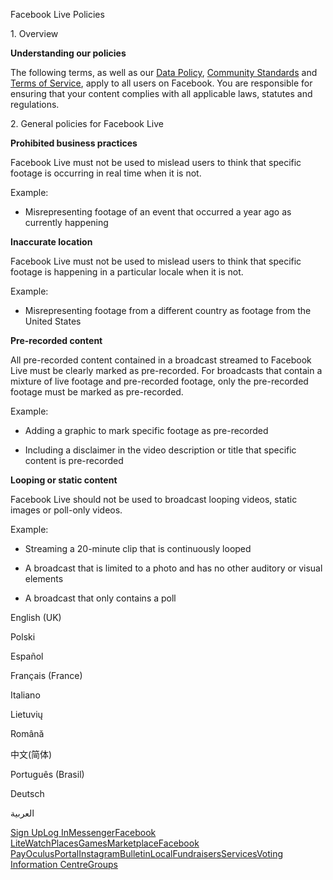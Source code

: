 Facebook Live Policies

1\. Overview

**Understanding our policies**

The following terms, as well as our [Data Policy](https://www.facebook.com/about/privacy/), [Community Standards](https://www.facebook.com/communitystandards/) and [Terms of Service](https://www.facebook.com/legal/terms), apply to all users on Facebook. You are responsible for ensuring that your content complies with all applicable laws, statutes and regulations.

2\. General policies for Facebook Live

**Prohibited business practices**

Facebook Live must not be used to mislead users to think that specific footage is occurring in real time when it is not.

Example:

*   Misrepresenting footage of an event that occurred a year ago as currently happening

**Inaccurate location**

Facebook Live must not be used to mislead users to think that specific footage is happening in a particular locale when it is not.

Example:

*   Misrepresenting footage from a different country as footage from the United States

**Pre-recorded content**

All pre-recorded content contained in a broadcast streamed to Facebook Live must be clearly marked as pre-recorded. For broadcasts that contain a mixture of live footage and pre-recorded footage, only the pre-recorded footage must be marked as pre-recorded.

Example:

*   Adding a graphic to mark specific footage as pre-recorded

*   Including a disclaimer in the video description or title that specific content is pre-recorded

**Looping or static content**

Facebook Live should not be used to broadcast looping videos, static images or poll-only videos.

Example:

*   Streaming a 20-minute clip that is continuously looped

*   A broadcast that is limited to a photo and has no other auditory or visual elements

*   A broadcast that only contains a poll

English (UK)

Polski

Español

Français (France)

Italiano

Lietuvių

Română

中文(简体)

Português (Brasil)

Deutsch

العربية

[Sign Up](https://www.facebook.com/reg/)[Log In](https://www.facebook.com/login/)[Messenger](https://l.facebook.com/l.php?u=https%3A%2F%2Fmessenger.com%2F&h=AT13Y6yfqcTNK5V4W7aM1YFhPOJkK-6rZAmTGRZ8L762pmIo8p8-fXqJHxsDYzWcvX2WGoDD0ibVRVtJtAXN3iYD7quuelA0EdtRdMQ5x0iNheReKwaMVYqoFLCyw9dNzjmESUgOqyMFp9wf3zE9LT2jTZcnrlRlHDFd2w)[Facebook Lite](https://www.facebook.com/lite/)[Watch](https://en-gb.facebook.com/watch/)[Places](https://www.facebook.com/places/)[Games](https://www.facebook.com/games/)[Marketplace](https://www.facebook.com/marketplace/)[Facebook Pay](https://pay.facebook.com/)[Oculus](https://l.facebook.com/l.php?u=https%3A%2F%2Fwww.oculus.com%2F&h=AT13Y6yfqcTNK5V4W7aM1YFhPOJkK-6rZAmTGRZ8L762pmIo8p8-fXqJHxsDYzWcvX2WGoDD0ibVRVtJtAXN3iYD7quuelA0EdtRdMQ5x0iNheReKwaMVYqoFLCyw9dNzjmESUgOqyMFp9wf3zE9LT2jTZcnrlRlHDFd2w)[Portal](https://portal.facebook.com/)[Instagram](https://l.facebook.com/l.php?u=https%3A%2F%2Fwww.instagram.com%2F&h=AT13Y6yfqcTNK5V4W7aM1YFhPOJkK-6rZAmTGRZ8L762pmIo8p8-fXqJHxsDYzWcvX2WGoDD0ibVRVtJtAXN3iYD7quuelA0EdtRdMQ5x0iNheReKwaMVYqoFLCyw9dNzjmESUgOqyMFp9wf3zE9LT2jTZcnrlRlHDFd2w)[Bulletin](https://www.bulletin.com/)[Local](https://www.facebook.com/local/lists/245019872666104/)[Fundraisers](https://www.facebook.com/fundraisers/)[Services](https://www.facebook.com/biz/directory/)[Voting Information Centre](https://www.facebook.com/votinginformationcenter/?entry_point=c2l0ZQ%3D%3D)[Groups](https://www.facebook.com/groups/explore/)